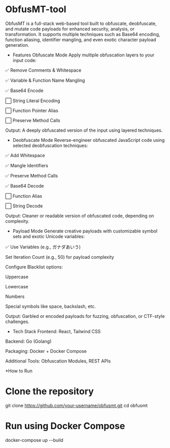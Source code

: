 # ObfusMT-tool
ObfusMT is a full-stack web-based tool built to obfuscate, deobfuscate, and mutate code payloads for enhanced security, analysis, or transformation. It supports multiple techniques such as Base64 encoding, function aliasing, identifier mangling, and even exotic character payload generation.

* Features
   Obfuscate Mode
  Apply multiple obfuscation layers to your input code:

✅ Remove Comments & Whitespace

✅ Variable & Function Name Mangling

✅ Base64 Encode

⬜ String Literal Encoding

⬜ Function Pointer Alias

⬜ Preserve Method Calls

Output: A deeply obfuscated version of the input using layered techniques.

* Deobfuscate Mode
  Reverse-engineer obfuscated JavaScript code using selected deobfuscation techniques:

✅ Add Whitespace

✅ Mangle Identifiers

✅ Preserve Method Calls

✅ Base64 Decode

⬜ Function Alias

⬜ String Decode

Output: Cleaner or readable version of obfuscated code, depending on complexity.


* Payload Mode
  Generate creative payloads with customizable symbol sets and exotic Unicode variables:

✅ Use Variables (e.g., ガナダあいう)

Set Iteration Count (e.g., 50) for payload complexity

Configure Blacklist options:

Uppercase

Lowercase

Numbers

Special symbols like space, backslash, etc.

Output: Garbled or encoded payloads for fuzzing, obfuscation, or CTF-style challenges.

* Tech Stack
Frontend: React, Tailwind CSS

Backend: Go (Golang)

Packaging: Docker + Docker Compose

Additional Tools: Obfuscation Modules, REST APIs


*How to Run

# Clone the repository
git clone https://github.com/your-username/obfusmt.git
cd obfusmt

# Run using Docker Compose
docker-compose up --build
